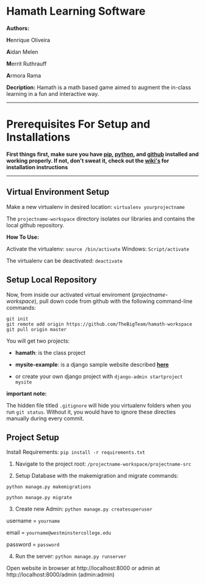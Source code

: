 # Hamath Learning Software

**Authors:**

**H**enrique Oliveira

**A**idan Melen

**M**errit Ruthrauff

**A**rmora Rama

**Decription:** Hamath is a math based game aimed to augment the in-class learning in a fun and interactive way.

***

# Prerequisites For Setup and Installations

**First things first, make sure you have [pip](https://github.com/TheBigTeam/hamath-workspace/wiki/pip-installation), [python](https://github.com/TheBigTeam/hamath-workspace/wiki/python-installation), and [github](https://github.com/TheBigTeam/hamath-workspace/wiki/github-setup) installed and working properly. If not, don't sweat it, check out the [**wiki's**](https://github.com/TheBigTeam/hamath-workspace/wiki) for installation instructions**


***

## Virtual Environment Setup

Make a new virtualenv in desired location: `virtualenv yourprojectname`

The `projectname-workspace` directory isolates our libraries and contains the local github repository.

**How To Use:**

Activate the virtualenv: `source /bin/activate`
Windows: `Script/activate`

The virtualenv can be deactivated: `deactivate`

## Setup Local Repository

Now, from inside our activated virtual enviroment (*projectname-workspace*), pull down code from github with the following command-line commands:

```
git init
git remote add origin https://github.com/TheBigTeam/hamath-workspace
git pull origin master
```

You will get two projects: 
* **hamath**: is the class project
* **mysite-example**: is a django sample website described [**here**](https://docs.djangoproject.com/en/1.9/intro/tutorial01/)

* or create your own django project with `django-admin startproject mysite`

**important note:**

The hidden file titled `.gitignore` will hide you virtualenv folders when you run `git status`. Without it, you would have to ignore these directies manually during every commit.

## Project Setup

Install Requirements: `pip install -r requirements.txt`

1. Navigate to the project root: `/projectname-workspace/projectname-src`

2. Setup Database with the makemigration and migrate commands:

`python manage.py makemigrations`

`python manage.py migrate`

3. Create new Admin: `python manage.py createsuperuser`

  username = `yourname`
  
  email = `yourname@westminstercollege.edu`

  password = `password`

4. Run the server: `python manage.py runserver`

  Open website in browser at http://localhost:8000 or admin at http://localhost:8000/admin (admin:admin)



